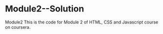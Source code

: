 # Module2--Solution
Module2
This is the code for Module 2 of HTML, CSS and Javascript course on coursera.
